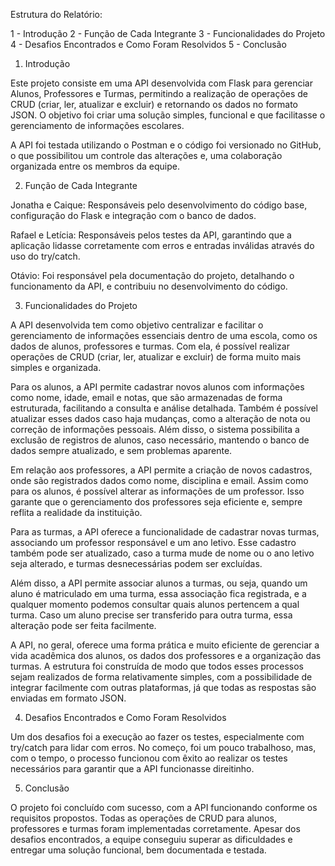 Estrutura do Relatório:

1 - Introdução
2 - Função de Cada Integrante
3 - Funcionalidades do Projeto
4 - Desafios Encontrados e Como Foram Resolvidos
5 - Conclusão

1. Introdução

Este projeto consiste em uma API desenvolvida com Flask para gerenciar Alunos, Professores e Turmas, permitindo a realização de operações de CRUD (criar, ler, atualizar e excluir) e retornando os dados no formato JSON. O objetivo foi criar uma solução simples, funcional e que facilitasse o gerenciamento de informações escolares.

A API foi testada utilizando o Postman e o código foi versionado no GitHub, o que possibilitou um controle das alterações e, uma colaboração organizada entre os membros da equipe.

2. Função de Cada Integrante

Jonatha e Caique: Responsáveis pelo desenvolvimento do código base, configuração do Flask e integração com o banco de dados.

Rafael e Letícia: Responsáveis pelos testes da API, garantindo que a aplicação lidasse corretamente com erros e entradas inválidas através do uso do try/catch.

Otávio: Foi responsável pela documentação do projeto, detalhando o funcionamento da API, e contribuiu no desenvolvimento do código.

3. Funcionalidades do Projeto

A API desenvolvida tem como objetivo centralizar e facilitar o gerenciamento de informações essenciais dentro de uma escola, como os dados de alunos, professores e turmas. Com ela, é possível realizar operações de CRUD (criar, ler, atualizar e excluir) de forma muito mais simples e organizada.

Para os alunos, a API permite cadastrar novos alunos com informações como nome, idade, email e notas, que são armazenadas de forma estruturada, facilitando a consulta e análise detalhada. Também é possível atualizar esses dados caso haja mudanças, como a alteração de nota ou correção de informações pessoais. Além disso, o sistema possibilita a exclusão de registros de alunos, caso necessário, mantendo o banco de dados sempre atualizado, e sem problemas aparente.

Em relação aos professores, a API permite a criação de novos cadastros, onde são registrados dados como nome, disciplina e email. Assim como para os alunos, é possível alterar as informações de um professor. Isso garante que o gerenciamento dos professores seja eficiente e, sempre reflita a realidade da instituição.

Para as turmas, a API oferece a funcionalidade de cadastrar novas turmas, associando um professor responsável e um ano letivo. Esse cadastro também pode ser atualizado, caso a turma mude de nome ou o ano letivo seja alterado, e turmas desnecessárias podem ser excluídas.

Além disso, a API permite associar alunos a turmas, ou seja, quando um aluno é matriculado em uma turma, essa associação fica registrada, e a qualquer momento podemos consultar quais alunos pertencem a qual turma. Caso um aluno precise ser transferido para outra turma, essa alteração pode ser feita facilmente.

A API, no geral, oferece uma forma prática e muito eficiente de gerenciar a vida acadêmica dos alunos, os dados dos professores e a organização das turmas. A estrutura foi construída de modo que todos esses processos sejam realizados de forma relativamente simples, com a possibilidade de integrar facilmente com outras plataformas, já que todas as respostas são enviadas em formato JSON.

4. Desafios Encontrados e Como Foram Resolvidos

Um dos desafios foi a execução ao fazer os testes, especialmente com try/catch para lidar com erros. No começo, foi um pouco trabalhoso, mas, com o tempo, o processo funcionou com êxito ao realizar os testes necessários para garantir que a API funcionasse direitinho.

5. Conclusão

O projeto foi concluído com sucesso, com a API funcionando conforme os requisitos propostos. Todas as operações de CRUD para alunos, professores e turmas foram implementadas corretamente. Apesar dos desafios encontrados, a equipe conseguiu superar as dificuldades e entregar uma solução funcional, bem documentada e testada.
